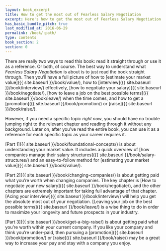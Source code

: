 ```yaml
---
layout: book_excerpt
title: How to get the most out of Fearless Salary Negotiation
excerpt: Here's how to get the most out of Fearless Salary Negotiation.
has_basic_bundle_pitch: true
last_modified_at: 2016-06-29
permalink: /book/:path/
type: contents
book_section: 2
section: 0
---
```


There are really two ways to read this book: read it straight through or use it as a reference. Or both, of course. The best way to understand what *Fearless Salary Negotiation* is about is to just read the book straight through. Then you’ll have a full picture of how to [estimate your market value]({{ site.baseurl }}/book/value/), how to [interview]({{ site.baseurl }}/book/interview/) effectively, [how to negotiate your salary]({{ site.baseurl }}/book/negotiate/), [how to leave a job on the best possible terms]({{ site.baseurl }}/book/leave/) when the time comes, and how to get a [promotion]({{ site.baseurl }}/book/promotion/) or [raise]({{ site.baseurl }}/book/raise/).

However, if you need a specific topic *right now*, you should have no trouble jumping right to the relevant chapter and reading through it without any background. Later on, after you’ve read the entire book, you can use it as a reference for each specific topic as your career requires it.

[Part 1]({{ site.baseurl }}/book/foundational-concepts/) is about understanding your market value. It includes a quick overview of [how companies manage their salary structures]({{ site.baseurl }}/book/salary-structures/) and an easy-to-follow method for [estimating your market value]({{ site.baseurl }}/book/value/).

[Part 2]({{ site.baseurl }}/book/changing-companies/) is about getting paid what you’re worth when changing companies. The key chapter is [How to negotiate your new salary]({{ site.baseurl }}/book/negotiate/), and the other chapters are extremely important for taking full advantage of that chapter. [Acing your interview]({{ site.baseurl }}/book/interview/) will help you get the absolute most out of your negotiation. [Leaving your job on the best possible terms]({{ site.baseurl }}/book/leave/) is a wise thing to do in order to maximize your longevity and future prospects in your industry.

[Part 3]({{ site.baseurl }}/book/get-a-big-raise/) is about getting paid what you’re worth within your current company. If you like your company and think you’re under-paid, then pursuing a [promotion]({{ site.baseurl }}/book/promotion/) or [raise]({{ site.baseurl }}/book/raise/) may be a great way to increase your pay and stay with a company you enjoy.

<!-- {% include book_ad_box.html blurb="<em>Fearless Salary Negotiation</em> is one component of a full suite of tools and resources to help you get paid what you’re worth." %} -->